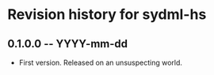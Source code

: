 # Revision history for sydml-hs

## 0.1.0.0 -- YYYY-mm-dd

* First version. Released on an unsuspecting world.
